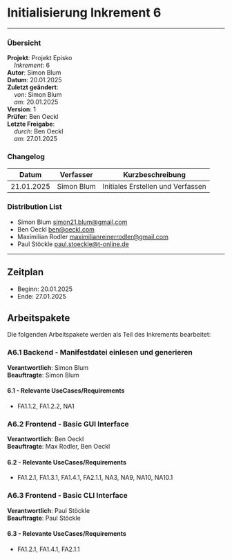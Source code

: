 # Initialisierung Inkrement 6

---

### Übersicht

**Projekt**: Projekt Episko \
&nbsp;&nbsp;&nbsp;&nbsp;_Inkrement_: 6\
**Autor**: Simon Blum \
**Datum**: 20.01.2025 \
**Zuletzt geändert**: \
&nbsp;&nbsp;&nbsp;&nbsp;_von_: Simon Blum \
&nbsp;&nbsp;&nbsp;&nbsp;_am_: 20.01.2025 \
**Version**: 1 \
**Prüfer**: Ben Oeckl \
**Letzte Freigabe**: \
&nbsp;&nbsp;&nbsp;&nbsp;_durch_: Ben Oeckl \
&nbsp;&nbsp;&nbsp;&nbsp;_am_: 27.01.2025

### Changelog

| Datum      | Verfasser  | Kurzbeschreibung                  |
|------------|------------|-----------------------------------|
| 21.01.2025 | Simon Blum | Initiales Erstellen und Verfassen |

### Distribution List

- Simon Blum <simon21.blum@gmail.com>
- Ben Oeckl <ben@oeckl.com>
- Maximilian Rodler <maximilianreinerrodler@gmail.com>
- Paul Stöckle <paul.stoeckle@t-online.de>

---

## Zeitplan
- Beginn: 20.01.2025
- Ende: 27.01.2025


## Arbeitspakete
Die folgenden Arbeitspakete werden als Teil des Inkrements bearbeitet:

### A6.1 Backend - Manifestdatei einlesen und generieren

**Verantwortlich**: Simon Blum \
**Beauftragte**: Simon Blum

#### 6.1 - Relevante UseCases/Requirements
- FA1.1.2, FA1.2.2, NA1

### A6.2 Frontend - Basic GUI Interface

**Verantwortlich**: Ben Oeckl \
**Beauftragte**: Max Rodler, Ben Oeckl

#### 6.2 - Relevante UseCases/Requirements
- FA1.2.1, FA1.3.1, FA1.4.1, FA2.1.1, NA3, NA9, NA10, NA10.1

### A6.3 Frontend - Basic CLI Interface

**Verantwortlich**: Paul Stöckle \
**Beauftragte**: Paul Stöckle

#### 6.3 - Relevante UseCases/Requirements
- FA1.2.1, FA1.4.1, FA2.1.1
